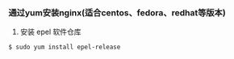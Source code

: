 ### 通过yum安装nginx(适合centos、fedora、redhat等版本)

1. 安装 epel 软件仓库
```
$ sudo yum install epel-release
```
